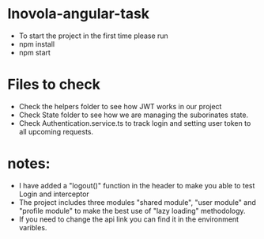 # Inovola-angular-task
- To start the project in the first time please run 
- npm install
- npm start

# Files to check
- Check the helpers folder to see how JWT works in our project
- Check State folder to see how we are managing the suborinates state.
- Check Authentication.service.ts to track login and setting user token to all upcoming requests.

# notes:
 - I have added a "logout()" function in the header to make you able to test Login and interceptor 
 - The project includes three modules "shared module", "user module" and "profile module" to make the best use of "lazy loading" methodology.
 - If you need to change the api link you can find it in the environment varibles.
